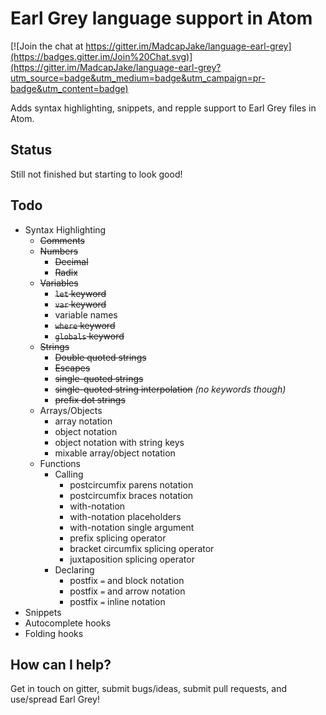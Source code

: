 # Earl Grey language support in Atom

[![Join the chat at https://gitter.im/MadcapJake/language-earl-grey](https://badges.gitter.im/Join%20Chat.svg)](https://gitter.im/MadcapJake/language-earl-grey?utm_source=badge&utm_medium=badge&utm_campaign=pr-badge&utm_content=badge)

Adds syntax highlighting, snippets, and repple support to Earl Grey files in Atom.

## Status

Still not finished but starting to look good!

## Todo

* Syntax Highlighting
  * ~~Comments~~
  * ~~Numbers~~
    * ~~Decimal~~
    * ~~Radix~~
  * ~~Variables~~
    * ~~`let` keyword~~
    * ~~`var` keyword~~
    * variable names
    * ~~`where` keyword~~
    * ~~`globals` keyword~~
  * ~~Strings~~
    * ~~Double quoted strings~~
    * ~~Escapes~~
    * ~~single-quoted strings~~
    * ~~single-quoted string interpolation~~ *(no keywords though)*
    * ~~prefix dot strings~~
  * Arrays/Objects
    * array notation
    * object notation
    * object notation with string keys
    * mixable array/object notation
  * Functions
    * Calling
      * postcircumfix parens notation
      * postcircumfix braces notation
      * with-notation
      * with-notation placeholders
      * with-notation single argument
      * prefix splicing operator
      * bracket circumfix splicing operator
      * juxtaposition splicing operator
    * Declaring
      * postfix `=` and block notation
      * postfix `=` and arrow notation
      * postfix `=` inline notation
* Snippets
* Autocomplete hooks
* Folding hooks

## How can I help?

Get in touch on gitter, submit bugs/ideas, submit pull requests, and use/spread Earl Grey!
